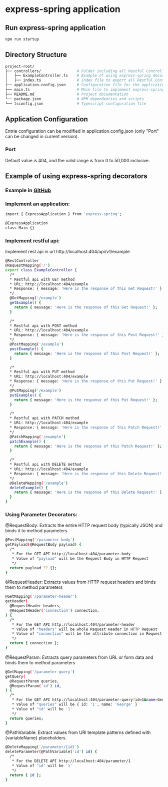 # express-spring application

## Run express-spring application
```bash
npm run startup
```

## Directory Structure
  ```bash
  project-root/
  ├── controllers/                # Folder including all Restful Controllers
  │   ├── ExampleController.ts    # Example of using express-spring decorators to implement Restful API
  │   ├── index.ts                # Index file to export all Restful Controllers
  ├── application.config.json     # Configuration file for the application
  ├── main.ts                     # Main file to implement express-spring application
  ├── README.md                   # Project documentation
  └── package.json                # NPM dependencies and scripts
  └── tsconfig.json               # Typescript configuration file
  ```

## Application Configuration
  Entrie configuration can be modified in application.config.json (only "Port" can be changed in current version).

  ### Port
  Default value is 404, and the valid range is from 0 to 50,000 inclusive.


## Example of using express-spring decorators
  ### Example in [GitHub](https://github.com/George19890716/express-spring-example) 

  ### Implement an application:
  ```bash
  import { ExpressApplication } from 'express-spring';

  @ExpressApplication
  class Main {}
  ```
  ### Implement restful api:
  Implement rest api in url http://localhost:404/api/v1/example
  ```bash
  @RestController
  @RequestMapping('/')
  export class ExampleController {
    /* 
    * Restful api with GET method
    * URL: http://localhost:404/example
    * Response: { message: 'Here is the response of this Get Request!' }
    */
    @GetMapping('/example') 
    getExample() {
      return { message: 'Here is the response of this Get Request!' };
    }

    /* 
    * Restful api with POST method
    * URL: http://localhost:404/example
    * Response: { message: 'Here is the response of this Post Request!' }
    */
    @PostMapping('/example')
    postExample() {
      return { message: 'Here is the response of this Post Request!' };
    }

    /* 
    * Restful api with PUT method
    * URL: http://localhost:404/example
    * Response: { message: 'Here is the response of this Put Request!' }
    */
    @PutMapping('/example')
    putExample() {
      return { message: 'Here is the response of this Put Request!' };
    }

    /* 
    * Restful api with PATCH method
    * URL: http://localhost:404/example
    * Response: { message: 'Here is the response of this Patch Request!' }
    */
    @PatchMapping('/example')
    patchExample() {
      return { message: 'Here is the response of this Patch Request!' };
    }

    /* 
    * Restful api with DELETE method
    * URL: http://localhost:404/example
    * Response: { message: 'Here is the response of this Delete Request!' }
    */
    @DeleteMapping('/example')
    deleteExample() {
      return { message: 'Here is the response of this Delete Request!' };
    }
  }
  ```

  ### Using Parameter Decorators:
  @RequestBody: Extracts the entire HTTP request body (typically JSON) and binds it to method parameters
  ```bash
  @PostMapping('/parameter-body')
  getPayload(@RequestBody payload) {
    /* 
     * For the GET API http://localhost:404/parameter-body
     * Value of "payload" will be the Request Body in HTTP Request
     */
    return payload ?? {};
  }
  ```

  @RequestHeader: Extracts values from HTTP request headers and binds them to method parameters
  ```bash
  @GetMapping('/parameter-header')
  getHeader(
    @RequestHeader headers, 
    @RequestHeader('connection') connection,
  ) {
    /* 
     * For the GET API http://localhost:404/parameter-header
     * Value of "headers" will be whole Request Header in HTTP Request
     * Value of "connection" will be the attribute connection in Request Header
     */
    return { connection };
  }
  ```

  @RequestParam: Extracts query parameters from URL or form data and binds them to method parameters
  ```bash
  @GetMapping('/parameter-query')
  getQuery(
    @RequestParam queries, 
    @RequestParam('id') id,
  ) {
    /* 
     * For the GET API http://localhost:404/parameter-query?id=1&name=George
     * Value of "queries" will be { id: '1', name: 'George' }
     * Value of "id" will be '1'
     */
    return queries;
  } 
  ```

  @PathVariable: Extract values from URI template patterns defined with {variableName} placeholders.
  ```bash
  @DeleteMapping('/parameter/{id}')
  deleteParameter(@PathVariable('id') id) {
    /* 
     * For the DELETE API http://localhost:404/parameter/1
     * Value of "id" will be '1'
     */
    return { id };
  }
  ```


